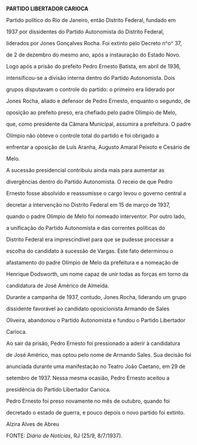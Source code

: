 **PARTIDO LIBERTADOR CARIOCA**



Partido político do Rio de Janeiro, então Distrito Federal, fundado em

1937 por dissidentes do Partido Autonomista do Distrito Federal,

liderados por Jones Gonçalves Rocha. Foi extinto pelo Decreto n^o^ 37,

de 2 de dezembro do mesmo ano, após a instauração do Estado Novo.



Logo após a prisão do prefeito Pedro Ernesto Batista, em abril de 1936,

intensificou-se a divisão interna dentro do Partido Autonomista. Dois

grupos disputavam o controle do partido: o primeiro era liderado por

Jones Rocha, aliado e defensor de Pedro Ernesto, enquanto o segundo, de

oposição ao prefeito preso, era chefiado pelo padre Olímpio de Melo,

que, como presidente da Câmara Municipal, assumira a prefeitura. O padre

Olímpio não obteve o controle total do partido e foi obrigado a

enfrentar a oposição de Luís Aranha, Augusto Amaral Peixoto e Cesário de

Melo.



A sucessão presidencial contribuiu ainda mais para aumentar as

divergências dentro do Partido Autonomista. O receio de que Pedro

Ernesto fosse absolvido e reassumisse o cargo levou o governo central a

decretar a intervenção no Distrito Federal em 15 de março de 1937,

quando o padre Olímpio de Melo foi nomeado interventor. Por outro lado,

a unificação do Partido Autonomista e das correntes políticas do

Distrito Federal era imprescindível para que se pudesse processar a

escolha do candidato à sucessão de Vargas. Este fato determinou o

afastamento do padre Olímpio de Melo da prefeitura e a nomeação de

Henrique Dodsworth, um nome capaz de unir todas as forças em torno da

candidatura de José Américo de Almeida.



Durante a campanha de 1937, contudo, Jones Rocha, liderando um grupo

dissidente favorável ao candidato oposicionista Armando de Sales

Oliveira, abandonou o Partido Autonomista e fundou o Partido Libertador

Carioca.



Ao sair da prisão, Pedro Ernesto foi pressionado a aderir à candidatura

de José Américo, mas optou pelo nome de Armando Sales. Sua decisão foi

anunciada durante uma manifestação no Teatro João Caetano, em 29 de

setembro de 1937. Nessa mesma ocasião, Pedro Ernesto aceitou a

presidência do Partido Libertador Carioca.



Pedro Ernesto foi preso novamente no mês de outubro, quando foi

decretado o estado de guerra, e pouco depois o novo partido foi extinto.



Alzira Alves de Abreu



FONTE: *Diário de Notícias*, RJ (25/9, 8/7/1937).

